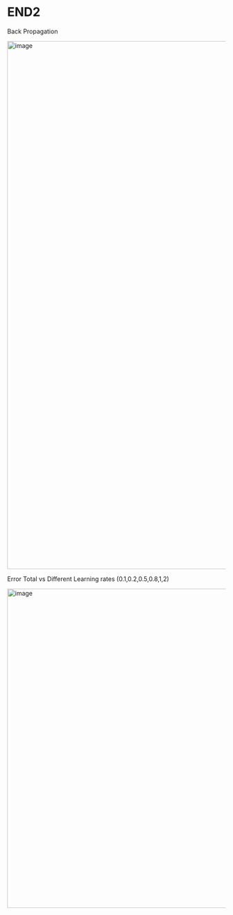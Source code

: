# END2

Back Propagation 


<img width="1217" alt="image" src="https://user-images.githubusercontent.com/73247157/117566721-fcc19600-b0d5-11eb-8490-d9b83ef8e717.png">




Error Total vs Different Learning rates (0.1,0.2,0.5,0.8,1,2)

<img width="736" alt="image" src="https://user-images.githubusercontent.com/73247157/117567130-3abfb980-b0d8-11eb-8000-8aef791c6b88.png">

